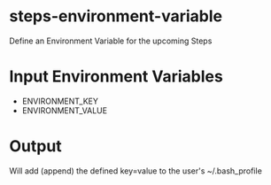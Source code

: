 steps-environment-variable
==========================

Define an Environment Variable for the upcoming Steps

# Input Environment Variables
- ENVIRONMENT_KEY
- ENVIRONMENT_VALUE

# Output
Will add (append) the defined key=value to the user's ~/.bash_profile
